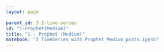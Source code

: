 ```yaml
---
layout: page

parent_id: 3.2-time-series
id: "1-Prophet(Medium)"
title: "1 - Prophet (Medium)"
notebook: "2_TimeSeries_with_Prophet_Medium_posts.ipynb"
---
```

